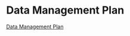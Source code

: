 # Data Management Plan

[Data Management Plan](documents/DesignSafe_Data_Management_Plan_Guidance.docx)
